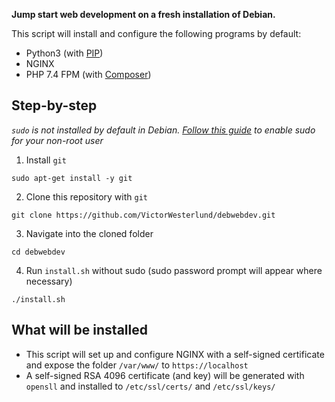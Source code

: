 **Jump start web development on a fresh installation of Debian.**

This script will install and configure the following programs by default:
- Python3 (with [PIP](https://pypi.org/project/pip/))
- NGINX
- PHP 7.4 FPM (with [Composer](https://getcomposer.org/))

## Step-by-step
*`sudo` is not installed by default in Debian. [Follow this guide](https://unix.stackexchange.com/a/425664) to enable sudo for your non-root user*
1. Install `git`
```
sudo apt-get install -y git
```
2. Clone this repository with `git`
```
git clone https://github.com/VictorWesterlund/debwebdev.git
```
3. Navigate into the cloned folder
```
cd debwebdev
```
4. Run `install.sh` without sudo (sudo password prompt will appear where necessary)
```
./install.sh
```
## What will be installed
- This script will set up and configure NGINX with a self-signed certificate and expose the folder `/var/www/` to `https://localhost`
- A self-signed RSA 4096 certificate (and key) will be generated with `opensll` and installed to `/etc/ssl/certs/` and `/etc/ssl/keys/`
